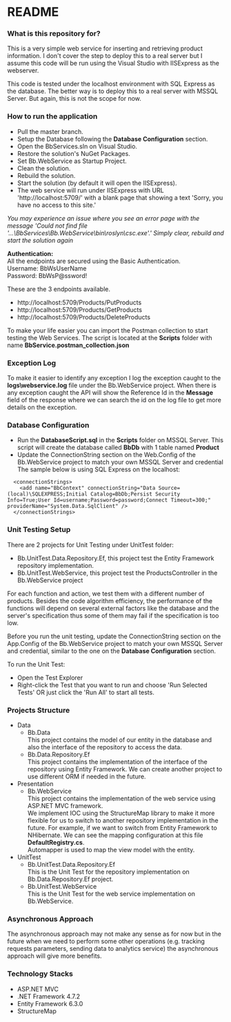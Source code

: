 # README #



### What is this repository for? ###

This is a very simple web service for inserting and retrieving product information. I don't cover the step to deploy this to a real server but I assume this code will be run using the Visual Studio with IISExpress as the webserver.

This code is tested under the localhost environment with SQL Express as the database. The better way is to deploy this to a real server with MSSQL Server. But again, this is not the scope for now.

### How to run the application ###

* Pull the master branch.
* Setup the Database following the **Database Configuration** section.
* Open the BbServices.sln on Visual Studio.
* Restore the solution's NuGet Packages.
* Set Bb.WebService as Startup Project.
* Clean the solution.
* Rebuild the solution.
* Start the solution (by default it will open the IISExpress).
* The web service will run under IISExpress with URL 'http://localhost:5709/' with a blank page that showing a text 'Sorry, you have no access to this site.'

*You may experience an issue where you see an error page with the message 'Could not find file '...\BbServices\Bb.WebService\bin\roslyn\csc.exe'.' Simply clear, rebuild and start the solution again*

**Authentication:**
<br>
All the endpoints are secured using the Basic Authentication.
<br>
Username: BbWsUserName
<br>
Password: BbWsP@ssword!
<br>

These are the 3 endpoints available.
* http://localhost:5709/Products/PutProducts
* http://localhost:5709/Products/GetProducts
* http://localhost:5709/Products/DeleteProducts

To make your life easier you can import the Postman collection to start testing the Web Services. The script is located at the **Scripts** folder with name **BbService.postman_collection.json**

### Exception Log ###
To make it easier to identify any exception I log the exception caught to the **logs\webservice.log** file under the Bb.WebService project. When there is any exception caught the API will show the Reference Id in the **Message** field of the response where we can search the id on the log file to get more details on the exception.

### Database Configuration ###
* Run the **DatabaseScript.sql** in the **Scripts** folder on MSSQL Server. This script will create the database called **BbDb** with 1 table named **Product**
* Update the ConnectionString section on the Web.Config of the Bb.WebService project to match your own MSSQL Server and credential
The sample below is using SQL Express on the localhost:

```
  <connectionStrings>
    <add name="BbContext" connectionString="Data Source=(local)\SQLEXPRESS;Initial Catalog=BbDb;Persist Security Info=True;User Id=username;Password=password;Connect Timeout=300;" providerName="System.Data.SqlClient" />
  </connectionStrings>
```

### Unit Testing Setup ###
There are 2 projects for Unit Testing under UnitTest folder:
* Bb.UnitTest.Data.Repository.Ef, this project test the Entity Framework repository implementation.
* Bb.UnitTest.WebService, this project test the ProductsController in the Bb.WebService project

For each function and action, we test them with a different number of products. Besides the code algorithm efficiency, the performance of the functions will depend on several external factors like the database and the server's specification thus some of them may fail if the specification is too low.

Before you run the unit testing, update the ConnectionString section on the App.Config of the Bb.WebService project to match your own MSSQL Server and credential, similar to the one on the **Database Configuration** section.

To run the Unit Test:
* Open the Test Explorer
* Right-click the Test that you want to run and choose 'Run Selected Tests' OR just click the 'Run All' to start all tests.

### Projects Structure ###
- Data
  - Bb.Data
    <br>This project contains the model of our entity in the database and also the interface of the repository to access the data.
  - Bb.Data.Repository.Ef
    <br>This project contains the implementation of the interface of the repository using Entity Framework. We can create another project to use different ORM if needed in the future.
- Presentation
  - Bb.WebService
    <br>This project contains the implementation of the web service using ASP.NET MVC framework.
    <br>We implement IOC using the StructureMap library to make it more flexible for us to switch to another repository implementation in the future. For example, if we want to switch from Entity Framework to NHibernate. We can see the mapping configuration at this file **DefaultRegistry.cs**.
    <br>Automapper is used to map the view model with the entity.
- UnitTest
  - Bb.UnitTest.Data.Repository.Ef
    <br>This is the Unit Test for the repository implementation on Bb.Data.Repository.Ef project.
  - Bb.UnitTest.WebService
    <br>This is the Unit Test for the web service implementation on Bb.WebService.
  
### Asynchronous Approach ###
The asynchronous approach may not make any sense as for now but in the future when we need to perform some other operations (e.g. tracking requests parameters, sending data to analytics service) the asynchronous approach will give more benefits.

### Technology Stacks ###
* ASP.NET MVC
* .NET Framework 4.7.2
* Entity Framework 6.3.0
* StructureMap


